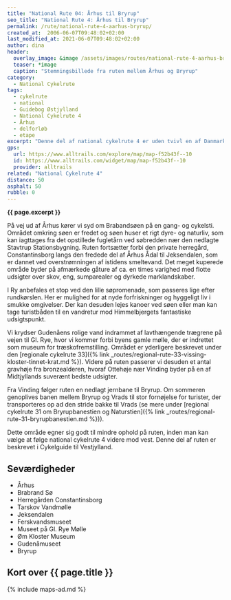```yaml
---
title: "National Rute 04: Århus til Bryrup"
seo_title: "National Rute 4: Århus til Bryrup"
permalink: /rute/national-rute-4-aarhus-bryrup/
created_at:  2006-06-07T09:48:02+02:00
last_modified_at: 2021-06-07T09:48:02+02:00
author: dina
header:
  overlay_image: &image /assets/images/routes/national-rute-4-aarhus-bryrup.jpg
  teaser: *image
  caption: "Stemningsbillede fra ruten mellem Århus og Bryrup"
category:
  - National Cykelrute
tags:
  - cykelrute
  - national
  - Guidebog Østjylland
  - National Cykelrute 4
  - Århus
  - delforløb
  - etape
excerpt: "Denne del af national cykelrute 4 er uden tvivl en af Danmarks smukkeste. Vi føres fra det hyggelige cafeliv i Århus' smukke omgivelser til Midtjyllands skov- og sørige højland til de flade hedeegne i Vest. Sæt god tid af til denne rute, som byder på mange muligheder for hyggelige og spændende stop undervejs."
gps:
  url: https://www.alltrails.com/explore/map/map-f52b43f--10
  id: https://www.alltrails.com/widget/map/map-f52b43f--10
  provider: alltrails
related: "National Cykelrute 4"
distance: 50
asphalt: 50
rubble: 0
---
```


**{{ page.excerpt }}**

På vej ud af Århus kører vi syd om Brabandsøen på en gang- og cykelsti. Området omkring søen er fredet og søen huser et rigt dyre- og naturliv, som kan iagttages fra det opstillede fugletårn ved søbredden nær den nedlagte Stavtrup Stationsbygning. Ruten fortsætter forbi den private herregård, Constantinsborg langs den fredede del af Århus Ådal til Jeksendalen, som er dannet ved overstrømningen af istidens smeltevand. Det meget kuperede område byder på afmærkede gåture af ca. en times varighed med flotte udsigter over skov, eng, sumparealer og dyrkede marklandskaber.

I Ry anbefales et stop ved den lille søpromenade, som passeres lige efter rundkørslen. Her er mulighed for at nyde forfriskninger og hyggeligt liv i smukke omgivelser. Der kan desuden lejes kanoer ved søen eller man kan tage turistbåden til en vandretur mod Himmelbjergets fantastiske udsigtspunkt.

Vi krydser Gudenåens rolige vand indrammet af lavthængende trægrene på vejen til Gl. Rye, hvor vi kommer forbi byens gamle mølle, der er indrettet som museum for træskofremstilling. Området er yderligere beskrevet under den [regionale cykelrute 33]({% link _routes/regional-rute-33-vissing-kloster-tinnet-krat.md %}). Videre på ruten passerer vi desuden et antal gravhøje fra bronzealderen, hvoraf Ottehøje nær Vinding byder på en af Midtjyllands suverænt bedste udsigter.

Fra Vinding følger ruten en nedlagt jernbane til Bryrup. Om sommeren genoplives banen mellem Bryrup og Vrads til stor fornøjelse for turister, der transporteres op ad den stride bakke til Vrads (se mere under [regional cykelrute 31 om Bryrupbanestien og Naturstien]({% link _routes/regional-rute-31-bryrupbanestien.md %})).

Dette område egner sig godt til mindre ophold på ruten, inden man kan vælge at følge national cykelrute 4 videre mod vest. Denne del af ruten er beskrevet i Cykelguide til Vestjylland.

## Seværdigheder

- Århus
- Brabrand Sø
- Herregården Constantinsborg
- Tarskov Vandmølle
- Jeksendalen
- Ferskvandsmuseet
- Museet på Gl. Rye Mølle
- Øm Kloster Museum
- Gudenåmuseet
- Bryrup

## Kort over {{ page.title }}

{% include maps-ad.md %}
